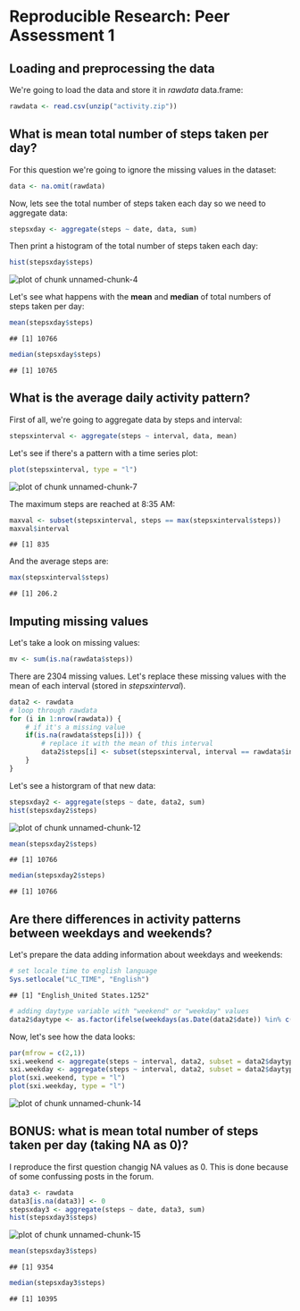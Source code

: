 Reproducible Research: Peer Assessment 1
========================================
  
## Loading and preprocessing the data
We're going to load the data and store it in *rawdata* data.frame:

```r
rawdata <- read.csv(unzip("activity.zip"))
```

## What is mean total number of steps taken per day?
For this question we're going to ignore the missing values in the dataset:

```r
data <- na.omit(rawdata)
```

Now, lets see the total number of steps taken each day so we need to aggregate data:

```r
stepsxday <- aggregate(steps ~ date, data, sum)
```

Then print a histogram of the total number of steps taken each day:

```r
hist(stepsxday$steps)
```

![plot of chunk unnamed-chunk-4](figure/unnamed-chunk-4.png) 

Let's see what happens with the **mean** and **median** of total numbers of steps taken per day:


```r
mean(stepsxday$steps)
```

```
## [1] 10766
```

```r
median(stepsxday$steps)
```

```
## [1] 10765
```

## What is the average daily activity pattern?
First of all, we're going to aggregate data by steps and interval:


```r
stepsxinterval <- aggregate(steps ~ interval, data, mean)
```

Let's see if there's a pattern with a time series plot:


```r
plot(stepsxinterval, type = "l")
```

![plot of chunk unnamed-chunk-7](figure/unnamed-chunk-7.png) 

The maximum steps are reached at 8:35 AM:


```r
maxval <- subset(stepsxinterval, steps == max(stepsxinterval$steps))
maxval$interval
```

```
## [1] 835
```

And the average steps are:


```r
max(stepsxinterval$steps)
```

```
## [1] 206.2
```

## Imputing missing values
Let's take a look on missing values:

```r
mv <- sum(is.na(rawdata$steps))
```

There are 2304 missing values. Let's replace these missing values with the mean of each interval (stored in *stepsxinterval*).


```r
data2 <- rawdata
# loop through rawdata
for (i in 1:nrow(rawdata)) {
    # if it's a missing value
    if(is.na(rawdata$steps[i])) {
        # replace it with the mean of this interval
        data2$steps[i] <- subset(stepsxinterval, interval == rawdata$interval[i])$steps
    }
}
```

Let's see a historgram of that new data:

```r
stepsxday2 <- aggregate(steps ~ date, data2, sum)
hist(stepsxday2$steps)
```

![plot of chunk unnamed-chunk-12](figure/unnamed-chunk-12.png) 

```r
mean(stepsxday2$steps)
```

```
## [1] 10766
```

```r
median(stepsxday2$steps)
```

```
## [1] 10766
```

## Are there differences in activity patterns between weekdays and weekends?
Let's prepare the data adding information about weekdays and weekends:

```r
# set locale time to english language
Sys.setlocale("LC_TIME", "English")
```

```
## [1] "English_United States.1252"
```

```r
# adding daytype variable with "weekend" or "weekday" values
data2$daytype <- as.factor(ifelse(weekdays(as.Date(data2$date)) %in% c("Saturday","Sunday"), "weekend", "weekday"))
```

Now, let's see how the data looks:

```r
par(mfrow = c(2,1))
sxi.weekend <- aggregate(steps ~ interval, data2, subset = data2$daytype == "weekend", mean)
sxi.weekday <- aggregate(steps ~ interval, data2, subset = data2$daytype == "weekday", mean)
plot(sxi.weekend, type = "l")
plot(sxi.weekday, type = "l")
```

![plot of chunk unnamed-chunk-14](figure/unnamed-chunk-14.png) 
## BONUS: what is mean total number of steps taken per day (taking NA as 0)?

I reproduce the first question changig NA values as 0. This is done because of some confussing posts in the forum.


```r
data3 <- rawdata
data3[is.na(data3)] <- 0
stepsxday3 <- aggregate(steps ~ date, data3, sum)
hist(stepsxday3$steps)
```

![plot of chunk unnamed-chunk-15](figure/unnamed-chunk-15.png) 

```r
mean(stepsxday3$steps)
```

```
## [1] 9354
```

```r
median(stepsxday3$steps)
```

```
## [1] 10395
```
